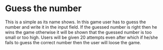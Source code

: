 # Guess the number

This is a simple as its name shows. In this game user has to guess the number and write it in the input field.
If the guessed number is right then he wins the game otherwise it will be shown that the guessed number is too small or too high.
Users will be given 20 attempts even after which if he/she fails to guess the correct number then the user will loose the game.
